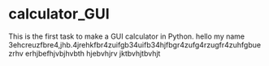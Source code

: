 # calculator_GUI
This is the first task to make a GUI calculator in Python.
hello
my name 3ehcreuzfbre4,jhb.4jrehkfbr4zuifgb34uifb34hjfbgr4zufg4rzugfr4zuhfgbuezrhv
erhjbefhjvbjhvbth
hjebvhjrv
jktbvhjtbvhjt